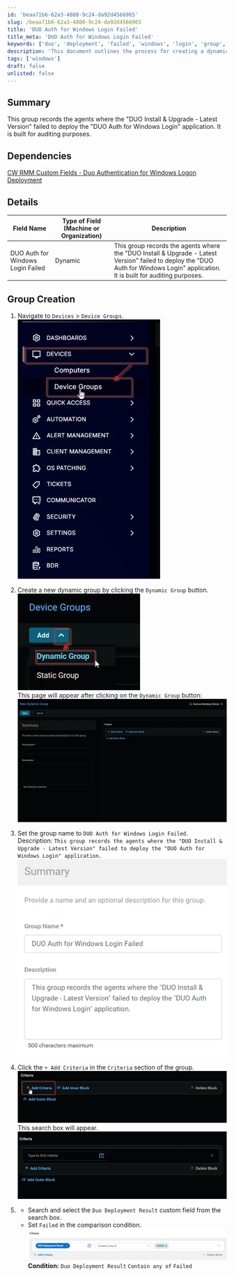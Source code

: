 ```yaml
---
id: 'beaa71b6-62a3-4800-9c24-da92d4566965'
slug: /beaa71b6-62a3-4800-9c24-da92d4566965
title: 'DUO Auth for Windows Login Failed'
title_meta: 'DUO Auth for Windows Login Failed'
keywords: ['duo', 'deployment', 'failed', 'windows', 'login', 'group', 'audit']
description: 'This document outlines the process for creating a dynamic group that records agents where the DUO Install & Upgrade - Latest Version failed to deploy the DUO Auth for Windows Login application, serving auditing purposes.'
tags: ['windows']
draft: false
unlisted: false
---
```


## Summary

This group records the agents where the "DUO Install & Upgrade - Latest Version" failed to deploy the "DUO Auth for Windows Login" application. It is built for auditing purposes.

## Dependencies

[CW RMM Custom Fields - Duo Authentication for Windows Logon Deployment](/docs/a9578dd1-1f6b-4932-a614-5ed823656416)

## Details

| Field Name                             | Type of Field (Machine or Organization) | Description                                                                                                                                         |
|----------------------------------------|-----------------------------------------|-----------------------------------------------------------------------------------------------------------------------------------------------------|
| DUO Auth for Windows Login Failed      | Dynamic                                 | This group records the agents where the "DUO Install & Upgrade - Latest Version" failed to deploy the "DUO Auth for Windows Login" application. It is built for auditing purposes. |

## Group Creation

1. Navigate to `Devices` > `Device Groups`.  
   ![Image](../../../static/img/docs/beaa71b6-62a3-4800-9c24-da92d4566965/image_1.webp)

2. Create a new dynamic group by clicking the `Dynamic Group` button.  
   ![Image](../../../static/img/docs/beaa71b6-62a3-4800-9c24-da92d4566965/image_2.webp)  
   This page will appear after clicking on the `Dynamic Group` button:  
   ![Image](../../../static/img/docs/beaa71b6-62a3-4800-9c24-da92d4566965/image_3.webp)

3. Set the group name to `DUO Auth for Windows Login Failed`.  
   Description: `This group records the agents where the "DUO Install & Upgrade - Latest Version" failed to deploy the "DUO Auth for Windows Login" application.`  
   ![Image](../../../static/img/docs/beaa71b6-62a3-4800-9c24-da92d4566965/image_4.webp)

4. Click the `+ Add Criteria` in the `Criteria` section of the group.  
   ![Image](../../../static/img/docs/beaa71b6-62a3-4800-9c24-da92d4566965/image_5.webp)  
   This search box will appear.  
   ![Image](../../../static/img/docs/beaa71b6-62a3-4800-9c24-da92d4566965/image_6.webp)

5. - Search and select the `Duo Deployment Result` custom field from the search box.  
   - Set `Failed` in the comparison condition.  
   ![Image](../../../static/img/docs/beaa71b6-62a3-4800-9c24-da92d4566965/image_7.webp)  
   **Condition:** `Duo Deployment Result` `Contain any of` `Failed`
